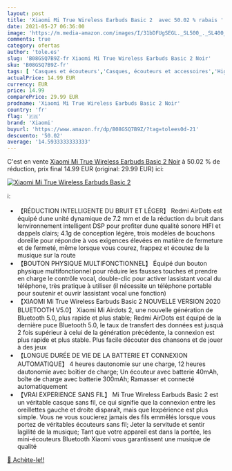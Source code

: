 ```yaml
---
layout: post
title: 'Xiaomi Mi True Wireless Earbuds Basic 2  avec 50.02 % rabais '
date: 2021-05-27 06:36:00
image: 'https://m.media-amazon.com/images/I/31bDFUgSEGL._SL500_._SL400_.jpg'
comments: true
category: ofertas
author: 'tole.es'
slug: 'B08GSQ7B9Z-fr Xiaomi Mi True Wireless Earbuds Basic 2 Noir'
sku: 'B08GSQ7B9Z-fr'
tags: [ 'Casques et écouteurs','Casques, écouteurs et accessoires','High-Tech','xiaomi', ]
actualPrice: 14.99 EUR
currency: EUR
price: 14.99
comparePrice: 29.99 EUR
prodname: 'Xiaomi Mi True Wireless Earbuds Basic 2 Noir'
country: 'fr'
flag: '🇫🇷'
brand: 'Xiaomi'
buyurl: 'https://www.amazon.fr/dp/B08GSQ7B9Z/?tag=tolees0d-21'
descuento: '50.02'
average: '14.5933333333333'
---
```


C'est en vente [Xiaomi Mi True Wireless Earbuds Basic 2 Noir](https://www.amazon.fr/dp/B08GSQ7B9Z/?tag=tolees0d-21)  à  50.02 % de réduction, prix final  14.99 EUR (original: 29.99 EUR) ici:

[![Xiaomi Mi True Wireless Earbuds Basic 2 ](https://m.media-amazon.com/images/I/31bDFUgSEGL._SL500_._SL400_.jpg)](https://www.amazon.fr/dp/B08GSQ7B9Z/?tag=tolees0d-21)

ℹ️:

- 【RÉDUCTION INTELLIGENTE DU BRUIT ET LÉGER】 Redmi AirDots est équipé dune unité dynamique de 7.2 mm et de la réduction du bruit dans lenvironnement intelligent DSP pour profiter dune qualité sonore HIFI et dappels clairs; 4.1g de conception légère, trois modèles de bouchons doreille pour répondre à vos exigences élevées en matière de fermeture et de fermeté, même lorsque vous courez, frappez et écoutez de la musique sur la route
- 【BOUTON PHYSIQUE MULTIFONCTIONNEL】 Équipé dun bouton physique multifonctionnel pour réduire les fausses touches et prendre en charge le contrôle vocal, double-clic pour activer lassistant vocal du téléphone, très pratique à utiliser (il nécessite un téléphone portable pour soutenir et ouvrir lassistant vocal une fonction)
- 【XIAOMI Mi True Wireless Earbuds Basic 2 NOUVELLE VERSION 2020 BLUETOOTH V5.0】 Xiaomi Mi Airdots 2, une nouvelle génération de Bluetooth 5.0, plus rapide et plus stable; Redmi AirDots est équipé de la dernière puce Bluetooth 5.0, le taux de transfert des données est jusquà 2 fois supérieur à celui de la génération précédente, la connexion est plus rapide et plus stable. Plus facile découter des chansons et de jouer à des jeux
- 【LONGUE DURÉE DE VIE DE LA BATTERIE ET CONNEXION AUTOMATIQUE】 4 heures dautonomie sur une charge, 12 heures dautonomie avec boîtier de charge; Un écouteur avec batterie 40mAh, boîte de charge avec batterie 300mAh; Ramasser et connecté automatiquement
- 【VRAI EXPERIENCE SANS FIL】 Mi True Wireless Earbuds Basic 2 est un véritable casque sans fil, ce qui signifie que la connexion entre les oreillettes gauche et droite disparaît, mais que lexpérience est plus simple. Vous ne vous soucierez jamais des fils emmêlés lorsque vous portez de véritables écouteurs sans fil; Jeter la servitude et sentir lagilité de la musique; Tant que votre appareil est dans la portée, les mini-écouteurs Bluetooth Xiaomi vous garantissent une musique de qualité

[🛒 Achète-le!!](https://www.amazon.fr/dp/B08GSQ7B9Z/?tag=tolees0d-21)
